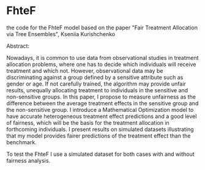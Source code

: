 # FhteF
the code for the FhteF model based on the paper "Fair Treatment Allocation via Tree Ensembles", Kseniia Kurishchenko

Abstract:

Nowadays, it is common to use data from observational studies in treatment allocation problems, where one has to decide which individuals will receive treatment and which not. However, observational data may be discriminating against a group defined by a sensitive attribute such as gender or age. If not carefully trained, the algorithm may provide unfair results, unequally allocating treatment to individuals in the sensitive and non-sensitive groups. In this paper, I propose to measure unfairness as the difference between the average treatment effects in the sensitive group and the non-sensitive group. I introduce a Mathematical Optimization model to have accurate heterogeneous treatment effect predictions and a good level of fairness, which will be the basis for the treatment allocation in forthcoming individuals. I present results on simulated datasets illustrating that my model provides fairer predictions of the treatment effect than the benchmark.

To test the FhteF I use a simulated dataset for both cases with and without fairness analysis.

